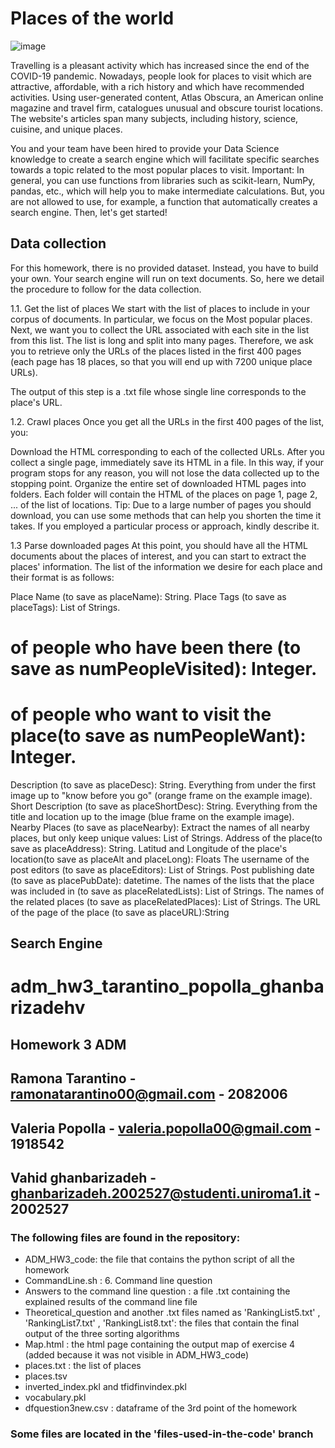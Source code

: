 Places of the world
==============================

![image](https://github.com/user-attachments/assets/e4002c35-6b3d-4664-b611-ac081a236013)

Travelling is a pleasant activity which has increased since the end of the COVID-19 pandemic. Nowadays, people look for places to visit which are attractive, affordable, with a rich history and which have recommended activities. Using user-generated content, Atlas Obscura, an American online magazine and travel firm, catalogues unusual and obscure tourist locations. The website's articles span many subjects, including history, science, cuisine, and unique places.

You and your team have been hired to provide your Data Science knowledge to create a search engine which will facilitate specific searches towards a topic related to the most popular places to visit. Important: In general, you can use functions from libraries such as scikit-learn, NumPy, pandas, etc., which will help you to make intermediate calculations. But, you are not allowed to use, for example, a function that automatically creates a search engine. Then, let's get started!


Data collection
---------------------------------
For this homework, there is no provided dataset. Instead, you have to build your own. Your search engine will run on text documents. So, here we detail the procedure to follow for the data collection.

1.1. Get the list of places
We start with the list of places to include in your corpus of documents. In particular, we focus on the Most popular places. Next, we want you to collect the URL associated with each site in the list from this list. The list is long and split into many pages. Therefore, we ask you to retrieve only the URLs of the places listed in the first 400 pages (each page has 18 places, so that you will end up with 7200 unique place URLs).

The output of this step is a .txt file whose single line corresponds to the place's URL.

1.2. Crawl places
Once you get all the URLs in the first 400 pages of the list, you:

Download the HTML corresponding to each of the collected URLs.
After you collect a single page, immediately save its HTML in a file. In this way, if your program stops for any reason, you will not lose the data collected up to the stopping point.
Organize the entire set of downloaded HTML pages into folders. Each folder will contain the HTML of the places on page 1, page 2, ... of the list of locations.
Tip: Due to a large number of pages you should download, you can use some methods that can help you shorten the time it takes. If you employed a particular process or approach, kindly describe it.

1.3 Parse downloaded pages
At this point, you should have all the HTML documents about the places of interest, and you can start to extract the places' information. The list of the information we desire for each place and their format is as follows:

Place Name (to save as placeName): String.
Place Tags (to save as placeTags): List of Strings.
# of people who have been there (to save as numPeopleVisited): Integer.
# of people who want to visit the place(to save as numPeopleWant): Integer.
Description (to save as placeDesc): String. Everything from under the first image up to "know before you go" (orange frame on the example image).
Short Description (to save as placeShortDesc): String. Everything from the title and location up to the image (blue frame on the example image).
Nearby Places (to save as placeNearby): Extract the names of all nearby places, but only keep unique values: List of Strings.
Address of the place(to save as placeAddress): String.
Latitud and Longitude of the place's location(to save as placeAlt and placeLong): Floats
The username of the post editors (to save as placeEditors): List of Strings.
Post publishing date (to save as placePubDate): datetime.
The names of the lists that the place was included in (to save as placeRelatedLists): List of Strings.
The names of the related places (to save as placeRelatedPlaces): List of Strings.
The URL of the page of the place (to save as placeURL):String

Search Engine
---------------------------



# adm_hw3_tarantino_popolla_ghanbarizadehv
## Homework 3 ADM
## Ramona Tarantino - ramonatarantino00@gmail.com - 2082006
## Valeria Popolla - valeria.popolla00@gmail.com - 1918542
## Vahid ghanbarizadeh -  ghanbarizadeh.2002527@studenti.uniroma1.it - 2002527

### The following files are found in the repository:
- ADM_HW3_code: the file that contains the python script of all the homework
- CommandLine.sh : 6. Command line question
- Answers to the command line question : a file .txt containing the explained results of the command line file
- Theoretical_question  and another .txt files named as 'RankingList5.txt' , 'RankingList7.txt' , 'RankingList8.txt':  the files that contain the final output of the three sorting algorithms
- Map.html : the html page containing the output map of exercise 4 (added because it was not visible in ADM_HW3_code) 
- places.txt : the list of places
- places.tsv
- inverted_index.pkl and tfidfinvindex.pkl 
- vocabulary.pkl 
- dfquestion3new.csv : dataframe of the 3rd point of the homework 
### Some files are located in the 'files-used-in-the-code' branch
